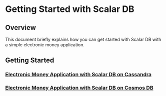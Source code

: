 # Getting Started with Scalar DB

## Overview
This document briefly explains how you can get started with Scalar DB with a simple electronic money application.

## Getting Started
### [Electronic Money Application with Scalar DB on Cassandra](getting-started-with-cassandra.md)
### [Electronic Money Application with Scalar DB on Cosmos DB](getting-started-with-cosmosdb.md)
